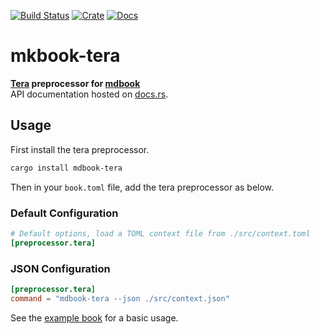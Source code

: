 [![Build Status](https://travis-ci.org/avitex/mdbook-tera.svg)](https://travis-ci.org/avitex/mdbook-tera)
[![Crate](https://img.shields.io/crates/v/mdbook-tera.svg)](https://crates.io/crates/mdbook-tera)
[![Docs](https://docs.rs/mdbook-tera/badge.svg)](https://docs.rs/mdbook-tera)

# mkbook-tera

**[Tera](https://github.com/Keats/tera) preprocessor for [mdbook](https://github.com/rust-lang/mdBook)**  
API documentation hosted on [docs.rs](https://docs.rs/mdbook-tera).

## Usage

First install the tera preprocessor.

```sh
cargo install mdbook-tera
```

Then in your `book.toml` file, add the tera preprocessor as below.

### Default Configuration

```toml
# Default options, load a TOML context file from ./src/context.toml
[preprocessor.tera]
```

### JSON Configuration

```toml
[preprocessor.tera]
command = "mdbook-tera --json ./src/context.json"
```

See the [example book](../example-book) for a basic usage.
